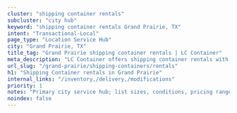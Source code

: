 ```yaml
---
cluster: "shipping container rentals"
subcluster: "city hub"
keyword: "shipping container rentals Grand Prairie, TX"
intent: "Transactional-Local"
page_type: "Location Service Hub"
city: "Grand Prairie, TX"
title_tag: "Grand Prairie shipping container rentals | LC Container"
meta_description: "LC Container offers shipping container rentals with delivery in Grand Prairie, TX. Local. Fast quotes. Since 2003."
url_slug: "/grand-prairie/shipping-containers/rentals"
h1: "Shipping Container rentals in Grand Prairie"
internal_links: "/inventory,/delivery,/modifications"
priority: 1
notes: "Primary city service hub; list sizes, conditions, pricing ranges, photos, testimonials."
noindex: false
---
```


<!-- TODO: Add unique city/inventory copy, images, and internal links here. -->

